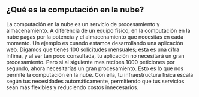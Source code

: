 ## ¿Qué es la computación en la nube?

La computación en la nube es un servicio de procesamiento y almacenamiento. A diferencia de un equipo físico, en la computación en la nube pagas por la potencia y el almacenamiento que necesitas en cada momento.
Un ejemplo es cuando estamos desarrollando una aplicación web. Digamos que tienes 100 solicitudes mensuales; esta es una cifra ínfima, y al ser tan poco consultada, tu aplicación no necesitará un gran procesamiento.
Pero si al siguiente mes recibes 1000 peticiones por segundo, ahora necesitarías un gran procesamiento. Esto es lo que nos permite la computación en la nube. Con ella, tu infraestructura física escala según tus necesidades automáticamente, permitiendo que tus servicios sean más flexibles y reduciendo costos innecesarios.

